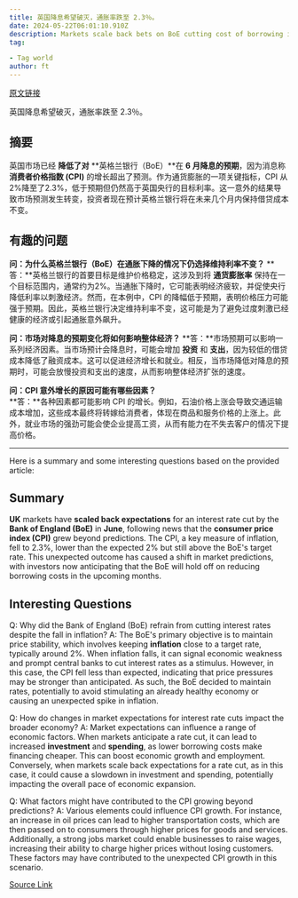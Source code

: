 ```yaml
---
title: 英国降息希望破灭，通胀率跌至 2.3％。
date: 2024-05-22T06:01:10.910Z
description: Markets scale back bets on BoE cutting cost of borrowing in June after consumer price index growth exceeds forecasts
tag: 

- Tag world
author: ft
---
```


[原文链接](https://ft.com/content/c17be87f-c7ff-426c-9679-18eedb1bdeb6)

英国降息希望破灭，通胀率跌至 2.3％。

## 摘要
英国市场已经 **降低了对** **英格兰银行（BoE）**在 **6 月降息的预期**，因为消息称 **消费者价格指数 (CPI)** 的增长超出了预测。作为通货膨胀的一项关键指标，CPI 从2%降至了2.3%，低于预期但仍然高于英国央行的目标利率。这一意外的结果导致市场预测发生转变，投资者现在预计英格兰银行将在未来几个月内保持借贷成本不变。

## 有趣的问题
**问：为什么英格兰银行（BoE）在通胀下降的情况下仍选择维持利率不变？** 
**答：**英格兰银行的首要目标是维护价格稳定，这涉及到将 **通货膨胀率** 保持在一个目标范围内，通常约为2%。当通胀下降时，它可能表明经济疲软，并促使央行降低利率以刺激经济。然而，在本例中，CPI 的降幅低于预期，表明价格压力可能强于预期。因此，英格兰银行决定维持利率不变，这可能是为了避免过度刺激已经健康的经济或引起通胀意外飙升。

**问：市场对降息的预期变化将如何影响整体经济？** 
**答：**市场预期可以影响一系列经济因素。当市场预计会降息时，可能会增加 **投资** 和 **支出**，因为较低的借贷成本降低了融资成本。这可以促进经济增长和就业。相反，当市场降低对降息的预期时，可能会放慢投资和支出的速度，从而影响整体经济扩张的速度。

**问：CPI 意外增长的原因可能有哪些因素？**  
**答：**各种因素都可能影响 CPI 的增长。例如，石油价格上涨会导致交通运输成本增加，这些成本最终将转嫁给消费者，体现在商品和服务价格的上涨上。此外，就业市场的强劲可能会使企业提高工资，从而有能力在不失去客户的情况下提高价格。

---

Here is a summary and some interesting questions based on the provided article: 

## Summary

**UK** markets have **scaled back expectations** for an interest rate cut by the **Bank of England (BoE)** in **June**, following news that the **consumer price index (CPI)** grew beyond predictions. The CPI, a key measure of inflation, fell to 2.3%, lower than the expected 2% but still above the BoE's target rate. This unexpected outcome has caused a shift in market predictions, with investors now anticipating that the BoE will hold off on reducing borrowing costs in the upcoming months. 

## Interesting Questions

Q: Why did the Bank of England (BoE) refrain from cutting interest rates despite the fall in inflation? 
A: The BoE's primary objective is to maintain price stability, which involves keeping **inflation** close to a target rate, typically around 2%. When inflation falls, it can signal economic weakness and prompt central banks to cut interest rates as a stimulus. However, in this case, the CPI fell less than expected, indicating that price pressures may be stronger than anticipated. As such, the BoE decided to maintain rates, potentially to avoid stimulating an already healthy economy or causing an unexpected spike in inflation. 

Q: How do changes in market expectations for interest rate cuts impact the broader economy? 
A: Market expectations can influence a range of economic factors. When markets anticipate a rate cut, it can lead to increased **investment** and **spending**, as lower borrowing costs make financing cheaper. This can boost economic growth and employment. Conversely, when markets scale back expectations for a rate cut, as in this case, it could cause a slowdown in investment and spending, potentially impacting the overall pace of economic expansion. 

Q: What factors might have contributed to the CPI growing beyond predictions? 
A: Various elements could influence CPI growth. For instance, an increase in oil prices can lead to higher transportation costs, which are then passed on to consumers through higher prices for goods and services. Additionally, a strong jobs market could enable businesses to raise wages, increasing their ability to charge higher prices without losing customers. These factors may have contributed to the unexpected CPI growth in this scenario.

[Source Link](https://ft.com/content/c17be87f-c7ff-426c-9679-18eedb1bdeb6)

